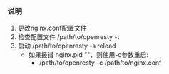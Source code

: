 ### 说明
1. 更改nginx.conf配置文件
2. 检查配置文件 /path/to/openresty -t 
3. 启动 /path/to/openresty -s reload
    - 如果报错 nginx.pid ""，则使用-c参数重启:
        - /path/to/openresty -c /path/to/nginx.conf